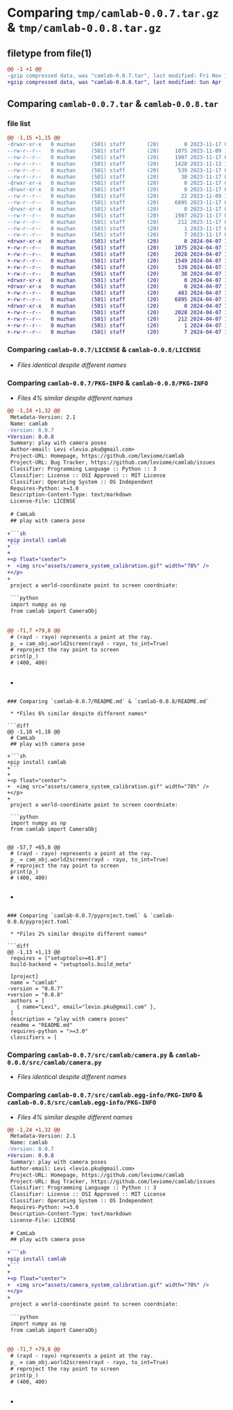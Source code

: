 # Comparing `tmp/camlab-0.0.7.tar.gz` & `tmp/camlab-0.0.8.tar.gz`

## filetype from file(1)

```diff
@@ -1 +1 @@
-gzip compressed data, was "camlab-0.0.7.tar", last modified: Fri Nov 17 08:07:25 2023, max compression
+gzip compressed data, was "camlab-0.0.8.tar", last modified: Sun Apr  7 14:38:11 2024, max compression
```

## Comparing `camlab-0.0.7.tar` & `camlab-0.0.8.tar`

### file list

```diff
@@ -1,15 +1,15 @@
-drwxr-xr-x   0 muzhan     (501) staff       (20)        0 2023-11-17 08:07:25.502910 camlab-0.0.7/
--rw-r--r--   0 muzhan     (501) staff       (20)     1075 2023-11-09 18:01:12.000000 camlab-0.0.7/LICENSE
--rw-r--r--   0 muzhan     (501) staff       (20)     1907 2023-11-17 08:07:25.502748 camlab-0.0.7/PKG-INFO
--rw-r--r--   0 muzhan     (501) staff       (20)     1428 2023-11-13 15:12:42.000000 camlab-0.0.7/README.md
--rw-r--r--   0 muzhan     (501) staff       (20)      539 2023-11-17 08:06:53.000000 camlab-0.0.7/pyproject.toml
--rw-r--r--   0 muzhan     (501) staff       (20)       38 2023-11-17 08:07:25.502996 camlab-0.0.7/setup.cfg
-drwxr-xr-x   0 muzhan     (501) staff       (20)        0 2023-11-17 08:07:25.500916 camlab-0.0.7/src/
-drwxr-xr-x   0 muzhan     (501) staff       (20)        0 2023-11-17 08:07:25.501956 camlab-0.0.7/src/camlab/
--rw-r--r--   0 muzhan     (501) staff       (20)       22 2023-11-09 19:06:22.000000 camlab-0.0.7/src/camlab/__init__.py
--rw-r--r--   0 muzhan     (501) staff       (20)     6895 2023-11-17 08:06:25.000000 camlab-0.0.7/src/camlab/camera.py
-drwxr-xr-x   0 muzhan     (501) staff       (20)        0 2023-11-17 08:07:25.502575 camlab-0.0.7/src/camlab.egg-info/
--rw-r--r--   0 muzhan     (501) staff       (20)     1907 2023-11-17 08:07:25.000000 camlab-0.0.7/src/camlab.egg-info/PKG-INFO
--rw-r--r--   0 muzhan     (501) staff       (20)      212 2023-11-17 08:07:25.000000 camlab-0.0.7/src/camlab.egg-info/SOURCES.txt
--rw-r--r--   0 muzhan     (501) staff       (20)        1 2023-11-17 08:07:25.000000 camlab-0.0.7/src/camlab.egg-info/dependency_links.txt
--rw-r--r--   0 muzhan     (501) staff       (20)        7 2023-11-17 08:07:25.000000 camlab-0.0.7/src/camlab.egg-info/top_level.txt
+drwxr-xr-x   0 muzhan     (501) staff       (20)        0 2024-04-07 14:38:11.860918 camlab-0.0.8/
+-rw-r--r--   0 muzhan     (501) staff       (20)     1075 2024-04-07 14:11:59.000000 camlab-0.0.8/LICENSE
+-rw-r--r--   0 muzhan     (501) staff       (20)     2028 2024-04-07 14:38:11.860753 camlab-0.0.8/PKG-INFO
+-rw-r--r--   0 muzhan     (501) staff       (20)     1549 2024-04-07 14:11:59.000000 camlab-0.0.8/README.md
+-rw-r--r--   0 muzhan     (501) staff       (20)      539 2024-04-07 14:12:41.000000 camlab-0.0.8/pyproject.toml
+-rw-r--r--   0 muzhan     (501) staff       (20)       38 2024-04-07 14:38:11.860956 camlab-0.0.8/setup.cfg
+drwxr-xr-x   0 muzhan     (501) staff       (20)        0 2024-04-07 14:38:11.858969 camlab-0.0.8/src/
+drwxr-xr-x   0 muzhan     (501) staff       (20)        0 2024-04-07 14:38:11.859915 camlab-0.0.8/src/camlab/
+-rw-r--r--   0 muzhan     (501) staff       (20)      483 2024-04-07 14:23:13.000000 camlab-0.0.8/src/camlab/__init__.py
+-rw-r--r--   0 muzhan     (501) staff       (20)     6895 2024-04-07 14:11:59.000000 camlab-0.0.8/src/camlab/camera.py
+drwxr-xr-x   0 muzhan     (501) staff       (20)        0 2024-04-07 14:38:11.860585 camlab-0.0.8/src/camlab.egg-info/
+-rw-r--r--   0 muzhan     (501) staff       (20)     2028 2024-04-07 14:38:11.000000 camlab-0.0.8/src/camlab.egg-info/PKG-INFO
+-rw-r--r--   0 muzhan     (501) staff       (20)      212 2024-04-07 14:38:11.000000 camlab-0.0.8/src/camlab.egg-info/SOURCES.txt
+-rw-r--r--   0 muzhan     (501) staff       (20)        1 2024-04-07 14:38:11.000000 camlab-0.0.8/src/camlab.egg-info/dependency_links.txt
+-rw-r--r--   0 muzhan     (501) staff       (20)        7 2024-04-07 14:38:11.000000 camlab-0.0.8/src/camlab.egg-info/top_level.txt
```

### Comparing `camlab-0.0.7/LICENSE` & `camlab-0.0.8/LICENSE`

 * *Files identical despite different names*

### Comparing `camlab-0.0.7/PKG-INFO` & `camlab-0.0.8/PKG-INFO`

 * *Files 4% similar despite different names*

```diff
@@ -1,24 +1,32 @@
 Metadata-Version: 2.1
 Name: camlab
-Version: 0.0.7
+Version: 0.0.8
 Summary: play with camera poses
 Author-email: Levi <levio.pku@gmail.com>
 Project-URL: Homepage, https://github.com/leviome/camlab
 Project-URL: Bug Tracker, https://github.com/leviome/camlab/issues
 Classifier: Programming Language :: Python :: 3
 Classifier: License :: OSI Approved :: MIT License
 Classifier: Operating System :: OS Independent
 Requires-Python: >=3.0
 Description-Content-Type: text/markdown
 License-File: LICENSE
 
 # CamLab
 ## play with camera pose
 
+```sh
+pip install camlab
+```
+
+<p float="center">
+  <img src="assets/camera_system_calibration.gif" width="78%" />
+</p>
+
 project a world-coordinate point to screen coordniate:
 
 ```python
 import numpy as np
 from camlab import CameraObj
 
 
@@ -71,7 +79,8 @@
 # (rayd - rayo) represents a point at the ray.
 p_ = cam_obj.world2screen(rayd - rayo, to_int=True)
 # reproject the ray point to screen
 print(p_)
 # (400, 400)
 
 ``` 
+
```

### Comparing `camlab-0.0.7/README.md` & `camlab-0.0.8/README.md`

 * *Files 6% similar despite different names*

```diff
@@ -1,10 +1,18 @@
 # CamLab
 ## play with camera pose
 
+```sh
+pip install camlab
+```
+
+<p float="center">
+  <img src="assets/camera_system_calibration.gif" width="78%" />
+</p>
+
 project a world-coordinate point to screen coordniate:
 
 ```python
 import numpy as np
 from camlab import CameraObj
 
 
@@ -57,7 +65,8 @@
 # (rayd - rayo) represents a point at the ray.
 p_ = cam_obj.world2screen(rayd - rayo, to_int=True)
 # reproject the ray point to screen
 print(p_)
 # (400, 400)
 
 ``` 
+
```

### Comparing `camlab-0.0.7/pyproject.toml` & `camlab-0.0.8/pyproject.toml`

 * *Files 2% similar despite different names*

```diff
@@ -1,13 +1,13 @@
 requires = ["setuptools>=61.0"]
 build-backend = "setuptools.build_meta"
 
 [project]
 name = "camlab"
-version = "0.0.7"
+version = "0.0.8"
 authors = [
   { name="Levi", email="levio.pku@gmail.com" },
 ]
 description = "play with camera poses"
 readme = "README.md"
 requires-python = ">=3.0"
 classifiers = [
```

### Comparing `camlab-0.0.7/src/camlab/camera.py` & `camlab-0.0.8/src/camlab/camera.py`

 * *Files identical despite different names*

### Comparing `camlab-0.0.7/src/camlab.egg-info/PKG-INFO` & `camlab-0.0.8/src/camlab.egg-info/PKG-INFO`

 * *Files 4% similar despite different names*

```diff
@@ -1,24 +1,32 @@
 Metadata-Version: 2.1
 Name: camlab
-Version: 0.0.7
+Version: 0.0.8
 Summary: play with camera poses
 Author-email: Levi <levio.pku@gmail.com>
 Project-URL: Homepage, https://github.com/leviome/camlab
 Project-URL: Bug Tracker, https://github.com/leviome/camlab/issues
 Classifier: Programming Language :: Python :: 3
 Classifier: License :: OSI Approved :: MIT License
 Classifier: Operating System :: OS Independent
 Requires-Python: >=3.0
 Description-Content-Type: text/markdown
 License-File: LICENSE
 
 # CamLab
 ## play with camera pose
 
+```sh
+pip install camlab
+```
+
+<p float="center">
+  <img src="assets/camera_system_calibration.gif" width="78%" />
+</p>
+
 project a world-coordinate point to screen coordniate:
 
 ```python
 import numpy as np
 from camlab import CameraObj
 
 
@@ -71,7 +79,8 @@
 # (rayd - rayo) represents a point at the ray.
 p_ = cam_obj.world2screen(rayd - rayo, to_int=True)
 # reproject the ray point to screen
 print(p_)
 # (400, 400)
 
 ``` 
+
```

